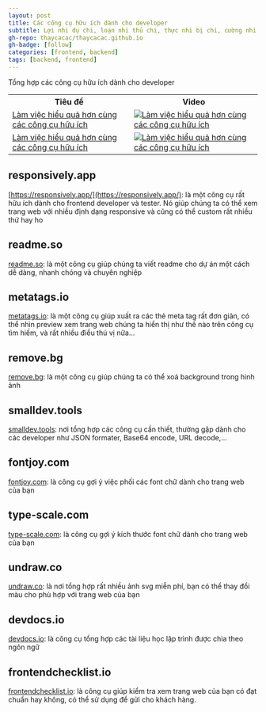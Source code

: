```yaml
---
layout: post
title: Các công cụ hữu ích dành cho developer
subtitle: Lợi nhi dụ chi, loạn nhi thủ chi, thực nhi bị chi, cường nhi tị chi...
gh-repo: thaycacac/thaycacac.github.io
gh-badge: [follow]
categories: [frontend, backend]
tags: [backend, frontend]
---
```


Tổng hợp các công cụ hữu ích dành cho developer

<table>
  <tr>
    <th>Tiêu đề</th>
    <th>Video</th>
  </tr>
  <tr>
    <td><a href="https://youtu.be/w1FYAhgxAz4" target="_blank">Làm việc hiểu quả hơn cùng các công cụ hữu ích</a></td>
    <td>
       <a href="https://youtu.be/w1FYAhgxAz4" target="_blank">
         <img alt="Làm việc hiểu quả hơn cùng các công cụ hữu ích" src="https://user-images.githubusercontent.com/29374426/188784397-071ec1ba-c4e9-42f7-abb4-b24d835bdbf5.png"/>
       </a>
    </td>
  </tr>
  <tr>
    <td><a href="https://youtu.be/w1FYAhgxAz4" target="_blank">Làm việc hiểu quả hơn cùng các công cụ hữu ích</a></td>
    <td>
       <a href="https://youtu.be/0QwX4D7zVkg" target="_blank">
         <img alt="Làm việc hiểu quả hơn cùng các công cụ hữu ích" src="https://user-images.githubusercontent.com/29374426/188784421-7195999f-7e78-4c28-922e-4c431d1c6da9.png"/>
       </a>
    </td>
  </tr>
</table>


## responsively.app

[https://responsively.app/](https://responsively.app/): là một công cụ rất hữu ích dành cho frontend developer và tester. Nó giúp chúng ta có thể xem trang web với nhiều định dạng responsive và cũng có thể custom rất nhiều thứ hay ho

## readme.so

[readme.so](https://readme.so/): là một công cụ giúp chúng ta viết readme cho dự án một cách dễ dàng, nhanh chóng và chuyên nghiệp

## metatags.io

[metatags.io](https://metatags.io/): là một công cụ giúp xuất ra các thẻ meta tag rất đơn giản, có thể nhìn preview xem trang web chúng ta hiển thị như thế nào trên công cụ tìm hiếm, và rất nhiều điều thú vị nữa...

## remove.bg

[remove.bg](https://www.remove.bg/): là một công cụ giúp chúng ta có thể xoá background trong hình ảnh

## smalldev.tools

[smalldev.tools](https://smalldev.tools/): nơi tổng hợp các công cụ cần thiết, thường gặp dành cho các developer như JSON formater, Base64 encode, URL decode,...

## fontjoy.com

[fontjoy.com](https://fontjoy.com/): là công cụ gợi ý việc phối các font chữ dành cho trang web của bạn

## type-scale.com

[type-scale.com](https://type-scale.com/): là công cụ gợi ý kích thước font chữ dành cho trang web của bạn

## undraw.co

[undraw.co](https://undraw.co/illustrations): là nơi tổng hợp rất nhiều ảnh svg miễn phí, bạn có thể thay đổi màu cho phù hợp với trang web của bạn

## devdocs.io

[devdocs.io](https://devdocs.io/): là công cụ tổng hợp các tài liệu học lập trình được chia theo ngôn ngữ

## frontendchecklist.io

[frontendchecklist.io](https://frontendchecklist.io/): là công cụ giúp kiểm tra xem trang web của bạn có đạt chuẩn hay không, có thể sử dụng để gửi cho khách hàng.
